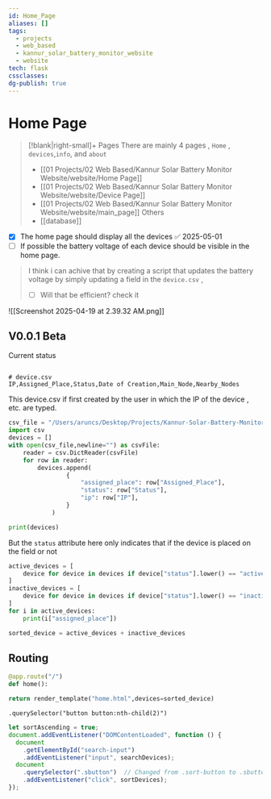 ```yaml
---
id: Home_Page
aliases: []
tags:
  - projects
  - web_based
  - kannur_solar_battery_monitor_website
  - website
tech: flask
cssclasses: 
dg-publish: true
---
```

# Home Page
>[!blank|right-small]+ Pages 
>There are mainly 4 pages , `Home` , `devices`,`info`, and `about`
>- [[01 Projects/02 Web Based/Kannur Solar Battery Monitor Website/website/Home Page]]
>- [[01 Projects/02 Web Based/Kannur Solar Battery Monitor Website/website/Device Page]]
>- [[01 Projects/02 Web Based/Kannur Solar Battery Monitor Website/website/main_page]]
>Others
>- [[database]]

- [x] The home page should display all the devices ✅ 2025-05-01
- [ ] If possible the battery voltage of each device should be visible in the home page.
> I think i can achive that by creating a script that updates the battery voltage by simply updating a field in the `device.csv` ,
> - [ ] Will that be efficient? check it 

![[Screenshot 2025-04-19 at 2.39.32 AM.png]]
## V0.0.1 Beta
Current status

```

# device.csv
IP,Assigned_Place,Status,Date of Creation,Main_Node,Nearby_Nodes

```

This device.csv if first created by the user in which the IP of the device , etc. are typed. 

```python
csv_file = "/Users/aruncs/Desktop/Projects/Kannur-Solar-Battery-Monitoring-System-Website/devices.csv"
import csv
devices = [] 
with open(csv_file,newline="") as csvFile:
	reader = csv.DictReader(csvFile)
	for row in reader:
		devices.append(
	            {
	                "assigned_place": row["Assigned_Place"],
	                "status": row["Status"],
	                "ip": row["IP"],
	            }
	        )

```

```python
print(devices)

```

But the `status` attribute here only indicates that if the device is placed on the field or not 

```python
active_devices = [
    device for device in devices if device["status"].lower() == "active"
]
inactive_devices = [
    device for device in devices if device["status"].lower() == "inactive"
]
for i in active_devices:
    print(i["assigned_place"])

```

```python
sorted_device = active_devices + inactive_devices

```

## Routing

```python
@app.route("/")
def home():

return render_template("home.html",devices=sorted_device)

```

    .querySelector("button button:nth-child(2)")

```js
let sortAscending = true;
document.addEventListener("DOMContentLoaded", function () {
  document
    .getElementById("search-input")
    .addEventListener("input", searchDevices);
  document
    .querySelector(".sbutton")  // Changed from .sort-button to .sbutton to match HTML
    .addEventListener("click", sortDevices);
});

```
